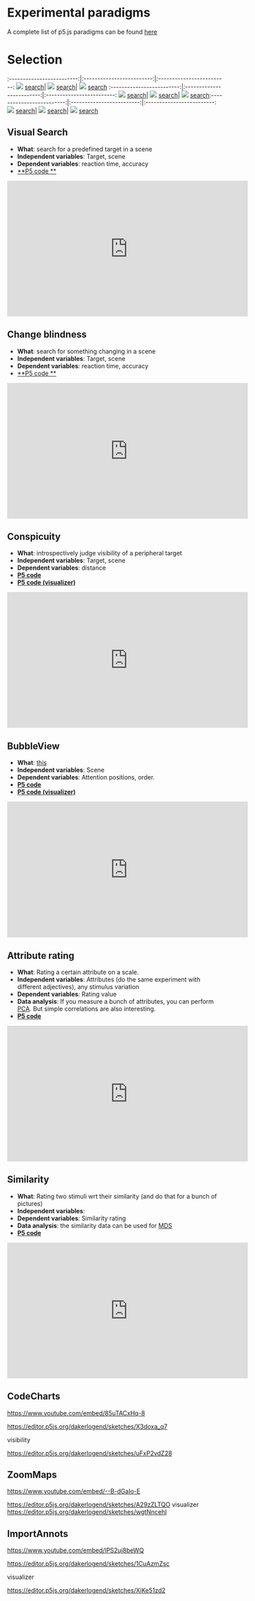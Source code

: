 # Experimental paradigms

A complete list of p5.js paradigms can be found [here](https://editor.p5js.org/dakerlogend/collections/4vN1vG_uX)


# Selection

:-------------------------:|:-------------------------:|:-------------------------:
![](content/2022/5.jpg) [search](https://images.google.com/searchbyimage?image_url=https://visualcommunicationdesign.github.io/content/2022/5.jpg)|
![](content/2022/9.jpg) [search](https://images.google.com/searchbyimage?image_url=https://visualcommunicationdesign.github.io/content/2022/9.jpg)|
![](content/2022/9.jpg) [search](https://images.google.com/searchbyimage?image_url=https://visualcommunicationdesign.github.io/content/2022/9.jpg)
:-------------------------:|:-------------------------:|:-------------------------:
![](content/2022/5.jpg) [search](https://images.google.com/searchbyimage?image_url=https://visualcommunicationdesign.github.io/content/2022/5.jpg)|
![](content/2022/9.jpg) [search](https://images.google.com/searchbyimage?image_url=https://visualcommunicationdesign.github.io/content/2022/9.jpg)|
![](content/2022/9.jpg) [search](https://images.google.com/searchbyimage?image_url=https://visualcommunicationdesign.github.io/content/2022/9.jpg):-------------------------:|:-------------------------:|:-------------------------:
![](content/2022/5.jpg) [search](https://images.google.com/searchbyimage?image_url=https://visualcommunicationdesign.github.io/content/2022/5.jpg)|
![](content/2022/9.jpg) [search](https://images.google.com/searchbyimage?image_url=https://visualcommunicationdesign.github.io/content/2022/9.jpg)|
![](content/2022/9.jpg) [search](https://images.google.com/searchbyimage?image_url=https://visualcommunicationdesign.github.io/content/2022/9.jpg)



<!--Some examples of independent and dependent variables are provided. **Independent variables** are the factors you control (e.g. whether something is shown on colour or in grayscale) while **dependent variables** are what you measure (e.g. reaction time). -->

<!--Please check either check [Vision and Depiction (Draft)](https://homepage.tudelft.nl/w3s80/VisionAndDepiction.html#pf63) or search for the paradigm names if you want more info. -->

<!--Oh yes, you don't _have_ to use these for your assignment. It is also fine to perform experiments using powerpoint, make a GIF, etc. Or use a questionaire on Google Forms, Qualtrix etc. There are many ways to investigate what people see.

UPDATE: I made some crappy videos!

<iframe width="560" height="315" src="https://www.youtube.com/embed/bMFoH6jS0SY" frameborder="0" allow="accelerometer; autoplay; encrypted-media; gyroscope; picture-in-picture" allowfullscreen></iframe>

-->


## Visual Search

* **What**: search for a predefined target in a scene
* **Independent variables**: Target, scene
* **Dependent variables**: reaction time, accuracy
* [**P5 code **](https://editor.p5js.org/dakerlogend/sketches/iE1Ojwu7g)

<iframe width="560" height="315" src="https://www.youtube.com/embed/5pmQ_3caZzM" frameborder="0" allow="accelerometer; autoplay; encrypted-media; gyroscope; picture-in-picture" allowfullscreen></iframe>



## Change blindness
* **What**: search for something changing in a scene
* **Independent variables**: Target, scene
* **Dependent variables**: reaction time, accuracy
* [**P5 code **](https://editor.p5js.org/dakerlogend/sketches/17hJCwQEZ)



<iframe width="560" height="315" src="https://www.youtube.com/embed/g1WGgy-9VTo" frameborder="0" allow="accelerometer; autoplay; encrypted-media; gyroscope; picture-in-picture" allowfullscreen></iframe>


<!--
* [**Visual Search** (single trial)](https://editor.p5js.org/maartenwijntjes/sketches/ICs67kdbA)

* [**Change blindness** (single trial, no reaction time)](https://editor.p5js.org/maartenwijntjes/sketches/GgLwmPwFo)

* [**Conspicuity** ](https://editor.p5js.org/maartenwijntjes/sketches/cPBdpHIrD)

* [**BubbleView** ](https://editor.p5js.org/maartenwijntjes/sketches/Uq_K0yPI)
-->

## Conspicuity
* **What**: introspectively judge visibility of a peripheral target
* **Independent variables**: Target, scene
* **Dependent variables**: distance
* [**P5 code**](https://editor.p5js.org/dakerlogend/sketches/mW4xJwQNr)
* [**P5 code (visualizer)**](https://editor.p5js.org/dakerlogend/sketches/M7R_AcNzI)

<iframe width="560" height="315" src="https://www.youtube.com/embed/KNIUlgb48TA" frameborder="0" allow="accelerometer; autoplay; encrypted-media; gyroscope; picture-in-picture" allowfullscreen></iframe>



## BubbleView
* **What**: [this](http://bubbleview.namwkim.org)
* **Independent variables**: Scene
* **Dependent variables**: Attention positions, order.
* [**P5 code**](https://editor.p5js.org/dakerlogend/sketches/T-YiZeXgk)
* [**P5 code (visualizer)**](https://editor.p5js.org/dakerlogend/sketches/t6WeZ9NX0)

<iframe width="560" height="315" src="https://www.youtube.com/embed/lqmTn996iLE" frameborder="0" allow="accelerometer; autoplay; encrypted-media; gyroscope; picture-in-picture" allowfullscreen></iframe>



## Attribute rating
* **What**: Rating a certain attribute on a scale.
* **Independent variables**: Attributes (do the same experiment with different adjectives), any stimulus variation
* **Dependent variables**: Rating value
* **Data analysis**: If you measure a bunch of attributes, you can perform [PCA](https://en.wikipedia.org/wiki/Principal_component_analysis). But simple correlations are also interesting.
* [**P5 code**](https://editor.p5js.org/dakerlogend/sketches/qjxNtVS6K)

<iframe width="560" height="315" src="https://www.youtube.com/embed/45KYxh955GA" frameborder="0" allow="accelerometer; autoplay; encrypted-media; gyroscope; picture-in-picture" allowfullscreen></iframe>



## Similarity
* **What**: Rating two stimuli wrt their similarity (and do that for a bunch of pictures)
* **Independent variables**:
* **Dependent variables**: Similarity rating
* **Data analysis**: the similarity data can be used for [MDS](https://en.wikipedia.org/wiki/Multidimensional_scaling)
* [**P5 code**](https://editor.p5js.org/dakerlogend/sketches/zmR7yZwK5)

<iframe width="560" height="315" src="https://www.youtube.com/embed/u6vXB4tb4ho" frameborder="0" allow="accelerometer; autoplay; encrypted-media; gyroscope; picture-in-picture" allowfullscreen></iframe>


## CodeCharts

https://www.youtube.com/embed/85uTACxHq-8

https://editor.p5js.org/dakerlogend/sketches/X3doxa_q7

visibility

https://editor.p5js.org/dakerlogend/sketches/uFxP2vdZ28


## ZoomMaps

https://www.youtube.com/embed/--B-dGaIo-E

https://editor.p5js.org/dakerlogend/sketches/A29zZLTQO
visualizer
https://editor.p5js.org/dakerlogend/sketches/wgtNncehI


## ImportAnnots

https://www.youtube.com/embed/lPS2uj8beWQ

https://editor.p5js.org/dakerlogend/sketches/1CuAzmZsc

visualizer

https://editor.p5js.org/dakerlogend/sketches/XiKe51zd2




<!--## Matching
* **What**: Parametric matching (in this case colour)
* **Independent variables**: Scene, observer (colour blind, etc)
* **Dependent variables**: (colour) parameters
* [**P5 code**](https://editor.p5js.org/maartenwijntjes/full/q7sJV6m7)
* No video yet



## Classification (words)
* **What**: Classifying a picture with predefined set of words (free wording is also interesting, but complex)
* **Independent variables**:
* **Dependent variables**: [Accuracy and Precision](https://en.wikipedia.org/wiki/Accuracy_and_precision)
* [**P5 code**](https://editor.p5js.org/mjpvz/full/OU_jX-An)

## Classification (pictures)
* **What**: Classifying a picture with predefined set of examplar pictures
* **Independent variables**:
* **Dependent variables**: [Accuracy and Precision](https://en.wikipedia.org/wiki/Accuracy_and_precision)
* [**P5 code**](https://editor.p5js.org/mjpvz/full/V5-fXRQI)

<iframe width="560" height="315" src="https://www.youtube.com/embed/rlTD-7qwrFQ" frameborder="0" allow="accelerometer; autoplay; encrypted-media; gyroscope; picture-in-picture" allowfullscreen></iframe>
-->
